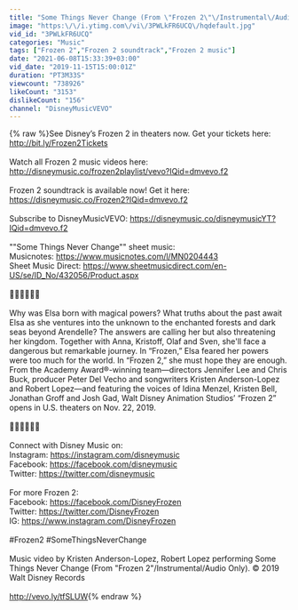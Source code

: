 ```yaml
---
title: "Some Things Never Change (From \"Frozen 2\"\/Instrumental\/Audio Only)"
image: "https:\/\/i.ytimg.com\/vi\/3PWLkFR6UCQ\/hqdefault.jpg"
vid_id: "3PWLkFR6UCQ"
categories: "Music"
tags: ["Frozen 2","Frozen 2 soundtrack","Frozen 2 music"]
date: "2021-06-08T15:33:39+03:00"
vid_date: "2019-11-15T15:00:01Z"
duration: "PT3M33S"
viewcount: "738926"
likeCount: "3153"
dislikeCount: "156"
channel: "DisneyMusicVEVO"
---
```

{% raw %}See Disney’s Frozen 2 in theaters now. Get your tickets here: <a rel="nofollow" target="blank" href="http://bit.ly/Frozen2Tickets">http://bit.ly/Frozen2Tickets</a><br /><br />Watch all Frozen 2 music videos here: <a rel="nofollow" target="blank" href="http://disneymusic.co/frozen2playlist/vevo?IQid=dmvevo.f2">http://disneymusic.co/frozen2playlist/vevo?IQid=dmvevo.f2</a><br /><br />Frozen 2 soundtrack is available now! Get it here: <a rel="nofollow" target="blank" href="https://disneymusic.co/Frozen2?IQid=dmvevo.f2">https://disneymusic.co/Frozen2?IQid=dmvevo.f2</a><br /><br />Subscribe to DisneyMusicVEVO: <a rel="nofollow" target="blank" href="https://disneymusic.co/disneymusicYT?IQid=dmvevo.f2">https://disneymusic.co/disneymusicYT?IQid=dmvevo.f2</a><br /><br />&quot;&quot;Some Things Never Change&quot;&quot; sheet music:<br />Musicnotes: <a rel="nofollow" target="blank" href="https://www.musicnotes.com/l/MN0204443">https://www.musicnotes.com/l/MN0204443</a>            <br />Sheet Music Direct: <a rel="nofollow" target="blank" href="https://www.sheetmusicdirect.com/en-US/se/ID_No/432056/Product.aspx">https://www.sheetmusicdirect.com/en-US/se/ID_No/432056/Product.aspx</a><br /><br />🍁🍂🍁🍂🍁🍂<br /><br />Why was Elsa born with magical powers? What truths about the past await Elsa as she ventures into the unknown to the enchanted forests and dark seas beyond Arendelle? The answers are calling her but also threatening her kingdom. Together with Anna, Kristoff, Olaf and Sven, she'll face a dangerous but remarkable journey. In “Frozen,” Elsa feared her powers were too much for the world. In “Frozen 2,” she must hope they are enough. From the Academy Award®-winning team—directors Jennifer Lee and Chris Buck, producer Peter Del Vecho and songwriters Kristen Anderson-Lopez and Robert Lopez—and featuring the voices of Idina Menzel, Kristen Bell, Jonathan Groff and Josh Gad, Walt Disney Animation Studios’ “Frozen 2” opens in U.S. theaters on Nov. 22, 2019.<br /><br />🍁🍂🍁🍂🍁🍂<br /><br />Connect with Disney Music on:<br />Instagram: <a rel="nofollow" target="blank" href="https://instagram.com/disneymusic">https://instagram.com/disneymusic</a><br />Facebook: <a rel="nofollow" target="blank" href="https://facebook.com/disneymusic">https://facebook.com/disneymusic</a><br />Twitter: <a rel="nofollow" target="blank" href="https://twitter.com/disneymusic">https://twitter.com/disneymusic</a><br /><br />For more Frozen 2:<br />Facebook: <a rel="nofollow" target="blank" href="https://facebook.com/DisneyFrozen">https://facebook.com/DisneyFrozen</a><br />Twitter: <a rel="nofollow" target="blank" href="https://twitter.com/DisneyFrozen">https://twitter.com/DisneyFrozen</a><br />IG: <a rel="nofollow" target="blank" href="https://www.instagram.com/DisneyFrozen">https://www.instagram.com/DisneyFrozen</a><br /><br />#Frozen2 #SomeThingsNeverChange<br /><br />Music video by Kristen Anderson-Lopez, Robert Lopez performing Some Things Never Change (From &quot;Frozen 2&quot;/Instrumental/Audio Only). © 2019 Walt Disney Records<br /><br /><a rel="nofollow" target="blank" href="http://vevo.ly/tfSLUW">http://vevo.ly/tfSLUW</a>{% endraw %}
